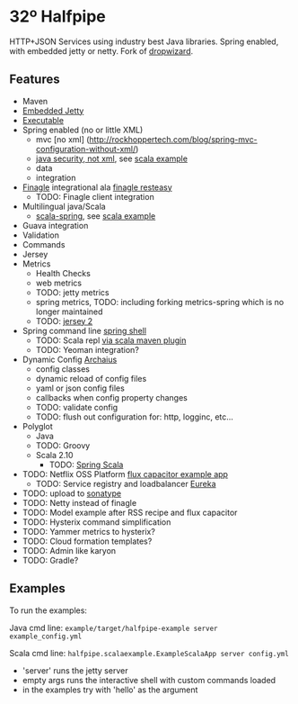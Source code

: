 32º Halfpipe
====================

HTTP+JSON Services using industry best Java libraries.
Spring enabled, with embedded jetty or netty.  Fork of [dropwizard](http://dropwizard.codahale.com/).

Features
-----
- Maven
- [Embedded Jetty](http://www.eclipse.org/jetty/documentation/current/embedding-jetty.html)
- [Executable](https://github.com/brianm/really-executable-jars-maven-plugin)
- Spring enabled (no or little XML)
    - mvc [no xml] (http://rockhoppertech.com/blog/spring-mvc-configuration-without-xml/)
    - [java security, not xml](http://blog.springsource.org/2011/08/01/spring-security-configuration-with-scala/), see [scala example](https://github.com/32degrees/halfpipe/tree/master/halfpipe-scala-example)
    - data
    - integration
- [Finagle](http://twitter.github.com/finagle/) integrational ala [finagle resteasy](https://github.com/opower/finagle-resteasy)
    - TODO: Finagle client integration
- Multilingual java/Scala
    - [scala-spring](https://github.com/ewolff/scala-spring), see [scala example](https://github.com/32degrees/halfpipe/tree/master/halfpipe-scala-example)
- Guava integration
- Validation
- Commands
- Jersey
- Metrics
    - Health Checks
    - web metrics
    - TODO: jetty metrics
    - spring metrics, TODO: including forking metrics-spring which is no longer maintained
    - TODO: [jersey 2](http://jersey.java.net/documentation/snapshot/index.html)
- Spring command line [spring shell](http://www.springsource.org/spring-shell/)
    - TODO: Scala repl [via scala maven plugin](http://davidb.github.com/scala-maven-plugin/example_console.html)
    - TODO: Yeoman integration?
- Dynamic Config [Archaius](https://github.com/Netflix/archaius)
    - config classes
    - dynamic reload of config files
    - yaml or json config files
    - callbacks when config property changes
    - TODO: validate config
    - TODO: flush out configuration for: http, logginc, etc...
- Polyglot
    - Java
    - TODO: Groovy
    - Scala 2.10
        - TODO: [Spring Scala](http://blog.springsource.org/2012/12/10/introducing-spring-scala)
- TODO: Netflix OSS Platform [flux capacitor example app](https://github.com/cfregly/fluxcapacitor)
    - TODO: Service registry and loadbalancer [Eureka](https://github.com/Netflix/eureka)
- TODO: upload to [sonatype](https://docs.sonatype.org/display/Repository/Sonatype+OSS+Maven+Repository+Usage+Guide)
- TODO: Netty instead of finagle
- TODO: Model example after RSS recipe and flux capacitor
- TODO: Hysterix command simplification
- TODO: Yammer metrics to hysterix?
- TODO: Cloud formation templates?
- TODO: Admin like karyon
- TODO: Gradle?

Examples
-----
To run the examples:

Java cmd line: `example/target/halfpipe-example server example_config.yml`

Scala cmd line: `halfpipe.scalaexample.ExampleScalaApp server config.yml`

- 'server' runs the jetty server
- empty args runs the interactive shell with custom commands loaded
- in the examples try with 'hello' as the argument